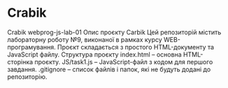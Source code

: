 # Crabik
Crabik
webprog-js-lab-01
Опис проєкту Carbik
Цей репозиторій містить лабораторну роботу №9, виконаної в рамках курсу WEB-програмування.
Проєкт складається з простого HTML-документу та JavaScript файлу.
Структура проєкту
index.html – основна HTML-сторінка проєкту.
JS/task1.js – JavaScript-файл з кодом для першого завдання.
.gitignore – список файлів і папок, які не будуть додані до репозиторію.